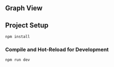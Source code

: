 ## Graph View

## Project Setup

```sh
npm install
```

### Compile and Hot-Reload for Development

```sh
npm run dev
```


